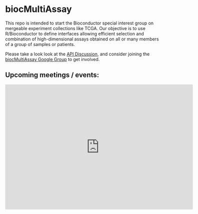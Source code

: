 biocMultiAssay
==============

This repo is intended to start the Bioconductor special interest group
on mergeable experiment collections like TCGA.  Our objective is to use R/Bioconductor
to define interfaces allowing efficient selection and combination of 
high-dimensional assays obtained on all or many members of a group of
samples or patients.

Please take a look look at the [API
Discussion](https://github.com/vjcitn/biocMultiAssay/issues/7), and
consider joining the [biocMultiAssay Google
Group](https://groups.google.com/forum/#!forum/biocmultiassay) to get
involved.

Upcoming meetings / events:
---------------------------
<iframe
src="https://www.google.com/calendar/embed?mode=AGENDA&amp;height=400&amp;wkst=1&amp;bgcolor=%23ffffff&amp;src=9ar0qc8mpkv6b9intgmdcdf0ss%40group.calendar.google.com&amp;color=%2328754E&amp;ctz=America%2FNew_York"
style=" border-width:0 " width="600" height="400" frameborder="0"
scrolling="no"></iframe>
